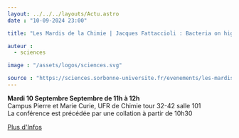```yaml
---
layout: ../../../layouts/Actu.astro
date : "10-09-2024 23:00"

title: "Les Mardis de la Chimie | Jacques Fattaccioli : Bacteria on high fat diets cooperate to stay fit"

auteur :
  - sciences

image : "/assets/logos/sciences.svg"

source : "https://sciences.sorbonne-universite.fr/evenements/les-mardis-de-la-chimie-jacques-fattaccioli-bacteria-high-fat-diets-cooperate-stay-fit"
---
```


__Mardi 10 Septembre Septembre de 11h à 12h__  
Campus Pierre et Marie Curie, UFR de Chimie tour 32-42 salle 101  
La conférence est précédée par une collation à partir de 10h30

[Plus d'Infos](https://sciences.sorbonne-universite.fr/evenements/les-mardis-de-la-chimie-jacques-fattaccioli-bacteria-high-fat-diets-cooperate-stay-fit)